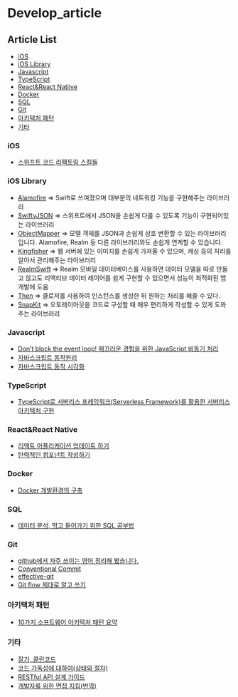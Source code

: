 
# Develop_article

## Article List
- [iOS](#iOS)
- [iOS Library](#iOS_Library)
- [Javascript](#Javascript)
- [TypeScript](#TypeScript)
- [React&React Natiive](#React_RN)
- [Docker](#Docker)
- [SQL](#Sql)
- [Git](#Git)
- [아키택처 패턴](#Pattern)
- [기타](#etc)

<h3 id="iOS">iOS</h3>

- [스위프트 코드 리팩토링 스킬들](https://seizze.github.io/2020/03/21/%EC%8A%A4%EC%9C%84%ED%94%84%ED%8A%B8-%EC%BD%94%EB%93%9C-%EB%A6%AC%ED%8C%A9%ED%86%A0%EB%A7%81-%EC%8A%A4%ED%82%AC%EB%93%A4.html)

<h3 id="iOS_Library">iOS Library</h3>

- [Alamofire](https://github.com/Alamofire/Alamofire) => Swift로 쓰여졌으며 대부분의 네트워킹 기능을 구현해주는 라이브러리
- [SwiftyJSON](https://github.com/SwiftyJSON/SwiftyJSON) => 스위프트에서 JSON을 손쉽게 다룰 수 있도록 기능이 구현되어있는 라이브러리
- [ObjectMapper](https://github.com/Hearst-DD/ObjectMapper) => 모델 객체를 JSON과 손쉽게 상호 변환할 수 있는 라이브러리입니다.
Alamofire, Realm 등 다른 라이브러리와도 손쉽게 연계할 수 있습니다.
- [Kingfisher](https://github.com/onevcat/Kingfisher) => 웹 서버에 있는 이미지를 손쉽게 가져올 수 있으며, 캐싱 등의 처리를 알아서 관리해주는 라이브러리
- [RealmSwift](https://github.com/realm/realm-cocoa) => Realm 모바일 데이터베이스를 사용하면 데이터 모델을 따로 만들고 않고도 리액티브 데이터 레이어를 쉽게 구현할 수 있으면서 성능이 최적화된 앱 개발에 도움
- [Then](https://github.com/devxoul/Then) => 클로저를 사용하여 인스턴스를 생성한 뒤 원하는 처리를 해줄 수 있다.
- [SnapKit](https://github.com/SnapKit/SnapKit) => 오토레이아웃을 코드로 구성할 때 매우 편리하게 작성할 수 있게 도와주는 라이브러리

<h3 id="Javascript">Javascript</h3>

- [Don’t block the event loop! 매끄러운 경험을 위한 JavaScript 비동기 처리](https://engineering.linecorp.com/ko/blog/dont-block-the-event-loop/?fbclid=IwAR1aBvoRrQW372ATQkL3sLtFQpW3qKRQWRNYCofU36oYnng17uAPCCqMmho)
- [자바스크립트 동작원리](http://latentflip.com/loupe/?code=JC5vbignYnV0dG9uJywgJ2NsaWNrJywgZnVuY3Rpb24gb25DbGljaygpIHsKICAgIHNldFRpbWVvdXQoZnVuY3Rpb24gdGltZXIoKSB7CiAgICAgICAgY29uc29sZS5sb2coJ1lvdSBjbGlja2VkIHRoZSBidXR0b24hJyk7ICAgIAogICAgfSwgMjAwMCk7Cn0pOwoKY29uc29sZS5sb2coIkhpISIpOwoKc2V0VGltZW91dChmdW5jdGlvbiB0aW1lb3V0KCkgewogICAgY29uc29sZS5sb2coIkNsaWNrIHRoZSBidXR0b24hIik7Cn0sIDUwMDApOwoKY29uc29sZS5sb2coIldlbGNvbWUgdG8gbG91cGUuIik7!!!PGJ1dHRvbj5DbGljayBtZSE8L2J1dHRvbj4%3D)
- [자바스크립트 동작 시각화](https://dev.to/lydiahallie/javascript-visualized-event-loop-3dif)

<h3 id="TypeScript">TypeScript</h3>

  - [TypeScript로 서버리스 프레임워크(Serverless Framework)를 활용한 서버리스 아키텍처 구현](https://chaewonkong.github.io/posts/serverless-framework-typescript.html)
  
<h3 id="React_RN">React&React Native</h3>

  - [리액트 어플리케이션 업데이트 하기](https://seokjun.kim/how-to-update-your-react-application/)
  - [탄력적인 컴포넌트 작성하기](https://overreacted.io/ko/writing-resilient-components/)

<h3 id="Docker">Docker</h3>

  - [Docker 개발환경의 구축](https://brunch.co.kr/@sokoban/30#comment)

<h3 id="Sql">SQL</h3>

  - [데이터 분석, 먹고 들어가기 위한 SQL 공부법](https://brunch.co.kr/@minu-log/5#comment)

<h3 id="Git">Git</h3>

  - [github에서 자주 쓰이는 영어 정리해 봤습니다.](https://tagilog.tistory.com/588)
  - [Conventional Commit](https://www.conventionalcommits.org/en/v1.0.0/)
  - [effective-git](https://www.slideshare.net/kexplo/ndc2016-effective-git)
  - [Git flow 제대로 알고 쓰기](https://blog.gangnamunni.com/2020/03/23/understanding_git_flow.html)

<h3 id="Pattern">아키택처 패턴</h3>

  - [10가지 소프트웨어 아키텍처 패턴 요약](https://mingrammer.com/translation-10-common-software-architectural-patterns-in-a-nutshell/)

<h3 id="etc">기타</h3>

  - [잘가, 클린코드](https://overreacted.io/ko/goodbye-clean-code/?fbclid=IwAR1OoRQfHG0700ygG-BmviLBcTHA5Jvwl7azTtQm__J5qQelzyWlDlFwpz0)
  - [코드 가독성에 대하여(상태와 절차)](https://engineering.linecorp.com/ko/blog/code-readability-vol3/)
  - [RESTful API 설계 가이드](https://sanghaklee.tistory.com/57)
  - [개발자를 위한 면접 지침(번역)](https://blog.rhostem.com/posts/2019-01-05-developer-guide-for-interview)
